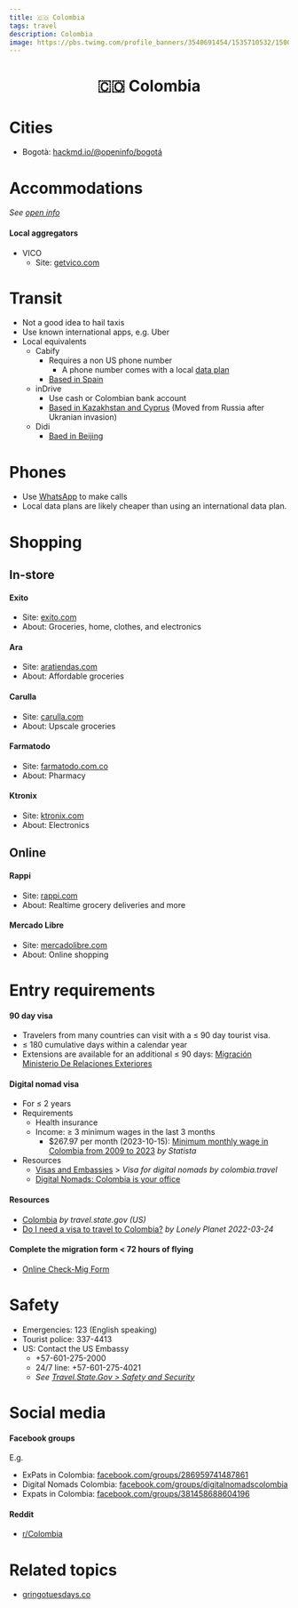```yaml
---
title: 🇨🇴 Colombia
tags: travel
description: Colombia
image: https://pbs.twimg.com/profile_banners/3540691454/1535710532/1500x500
---
```


<h1 style="text-align: center;">🇨🇴 Colombia</h1>

# Cities

- Bogotà: [hackmd.io/@openinfo/bogotá](https://hackmd.io/@openinfo/bogotá)

# Accommodations

*See [open info](https://docs.google.com/document/d/17dD4YedWuiw-Q7GSv9WCC2rYfsLmLZoqqXzWitLhXlg/edit#heading=h.ygdbv0hsp0tk)*

#### Local aggregators

- VICO
    - Site: [getvico.com](https://getvico.com)

# Transit

- Not a good idea to hail taxis
- Use known international apps, e.g. Uber
- Local equivalents
    - Cabify
        - Requires a non US phone number
            - A phone number comes with a local [data plan](https://docs.google.com/spreadsheets/d/1E06798t3hu-oI7vYvKtKmP2bE7TXh_op5RnBISlwgRM/edit#gid=0&fvid=1551446493)
        - [Based in Spain](https://cabify.com/en/about-us)
    - inDrive
        - Use cash or Colombian bank account
        - [Based in Kazakhstan and Cyprus](https://en.wikipedia.org/wiki/InDrive) (Moved from Russia after Ukranian invasion)
    - Didi
        - [Baed in Beijing](https://www.didiglobal.com/contact/contact-us)

# Phones

- Use [WhatsApp](https://www.whatsapp.com/) to make calls
- Local data plans are likely cheaper than using an international data plan.

# Shopping

## In-store

#### Exito

- Site: [exito.com](https://www.exito.com)
- About: Groceries, home, clothes, and electronics

#### Ara

- Site: [aratiendas.com](https://aratiendas.com)
- About: Affordable groceries

#### Carulla

- Site: [carulla.com](https://www.carulla.com)
- About: Upscale groceries

#### Farmatodo

- Site: [farmatodo.com.co](https://www.farmatodo.com.co)
- About: Pharmacy

#### Ktronix

- Site: [ktronix.com](https://www.ktronix.com)
- About: Electronics

## Online

#### Rappi

- Site: [rappi.com](https://rappi.com)
- About: Realtime grocery deliveries and more

#### Mercado Libre

- Site: [mercadolibre.com](https://mercadolibre.com/)
- About: Online shopping

# Entry requirements

#### 90 day visa

- Travelers from many countries can visit with a ≤ 90 day tourist visa.
- ≤ 180 cumulative days within a calendar year
- Extensions are available for an additional ≤ 90 days: [Migración Ministerio De Relaciones Exteriores](https://www.migracioncolombia.gov.co/component/sppagebuilder/48-aun-estas-a-tiempo)

#### Digital nomad visa

- For ≤ 2 years
- Requirements
    - Health insurance
    - Income: ≥ 3 minimum wages in the last 3 months
        - $267.97 per month (2023-10-15): [Minimum monthly wage in Colombia from 2009 to 2023](https://www.statista.com/statistics/1349795/evolution-minimum-wage-month-colombia) *by Statista*
- Resources
    - [Visas and Embassies](https://colombia.travel/en/practical-information/visas-and-embassies) > *Visa for digital nomads by colombia.travel*
    - [Digital Nomads: Colombia is your office](https://colombia.travel/en/blog/digital-nomads-colombia-is-your-office)


#### Resources

- [Colombia](https://travel.state.gov/content/travel/en/international-travel/International-Travel-Country-Information-Pages/Colombia.html) *by travel.state.gov (US)*
- [Do I need a visa to travel to Colombia?](https://www.lonelyplanet.com/articles/visa-requirements-for-colombia) *by Lonely Planet 2022-03-24*

#### Complete the migration form < 72 hours of flying

- [Online Check-Mig Form](https://apps.migracioncolombia.gov.co/pre-registro)

# Safety

- Emergencies: 123 (English speaking)
- Tourist police: 337-4413
- US: Contact the US Embassy
    - +57-601-275-2000
    - 24/7 line: +57-601-275-4021
    - *See [Travel.State.Gov > Safety and Security](https://travel.state.gov/content/travel/en/international-travel/International-Travel-Country-Information-Pages/Colombia.html)*

# Social media

#### Facebook groups

E.g.

- ExPats in Colombia: [facebook.com/groups/286959741487861](https://www.facebook.com/groups/286959741487861)
- Digital Nomads Colombia: [facebook.com/groups/digitalnomadscolombia](https://www.facebook.com/groups/digitalnomadscolombia)
- Expats in Colombia: [facebook.com/groups/381458688604196](https://www.facebook.com/groups/381458688604196/)

#### Reddit

- [r/Colombia](https://www.reddit.com/r/Colombia/)

# Related topics

- [gringotuesdays.co](https://www.gringotuesdays.co)